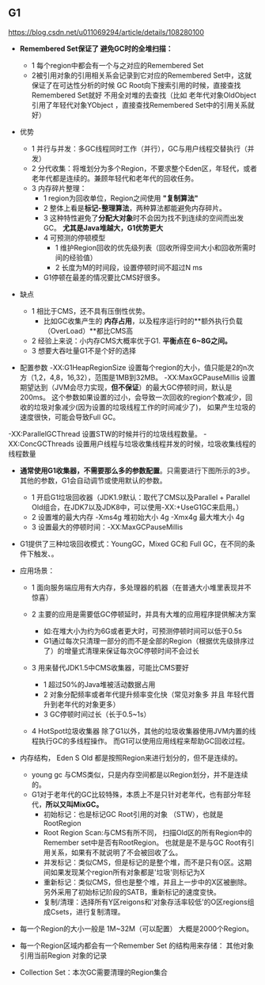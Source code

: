 ## G1
https://blog.csdn.net/u011069294/article/details/108280100

- **Remembered Set保证了 避免GC时的全堆扫描：** 
    - 1 每个region中都会有一个与之对应的Remembered Set
    - 2被引用对象的引用相关系会记录到它对应的Remembered Set中，这就保证了在可达性分析的时候 GC Root向下搜索引用的时候，直接查找Remembered Set就好
不用全对堆的去查找（比如 老年代对象OldObject引用了年轻代对象YObject ，直接查找Remembered Set中的引用关系就好）

- 优势
    - 1 并行与并发：多GC线程同时工作（并行），GC与用户线程交替执行（并发）
    - 2 分代收集：将堆划分为多个Region，不要求整个Eden区，年轻代，或者老年代都是连续的。兼顾年轻代和老年代的回收任务。
    - 3 内存碎片整理：
        - 1 region为回收单位，Region之间使用 **"复制算法"**
        - 2 整体上看是**标记-整理算法**，两种算法都能避免内存碎片。
        - 3 这种特性避免了**分配大对象**时不会因为找不到连续的空间而出发GC。 **尤其是Java堆越大，G1优势更大**
        - 4 可预测的停顿模型
            - 1 维护Region回收的优先级列表（回收所得空间大小和回收所需时间的经验值）
            - 2 长度为M的时间段，设置停顿时间不超过N ms
        - G1停顿在最差的情况要比CMS好很多。
        
- 缺点
    - 1 相比于CMS，还不具有压倒性优势。 
        - 比如GC收集产生的 **内存占用**，以及程序运行时的**额外执行负载（OverLoad）**都比CMS高
    - 2 经验上来说：小内存CMS大概率优于G1.  **平衡点在 6~8G之间。**
    - 3 想要大吞吐量G1不是个好的选择
- 配置参数
-XX:G1HeapRegionSize 设置每个region的大小，值只能是2的n次方（1,2，4,8，16,32），范围是1MB到32MB。
-XX:MaxGCPauseMillis 设置期望达到（JVM会尽力实现，**但不保证**）的最大GC停顿时间，默认是200ms。 
这个参数如果设置的过小，会导致一次回收的region个数减少，回收的垃圾对象减少(因为设置的垃圾线程工作的时间减少了)，
如果产生垃圾的速度很快，可能会导致Full GC。

-XX:ParallelGCThread 设置STW的时候并行的垃圾线程数量。
-XX:ConcGCThreads 设置用户线程与垃圾收集线程并发的时候，垃圾收集线程的线程数量

- **通常使用G1收集器，不需要那么多的参数配置**。只需要进行下图所示的3步。其他的参数，G1会自动调节或使用默认的参数。
    - 1 开启G1垃圾回收器（JDK1.9默认：取代了CMS以及Parallel + Parallel Old组合，在JDK7以及JDK8中，可以使用-XX:+UseG1GC来启用。）
    - 2 设置堆的最大内存
        -Xms4g  堆初始大小 4g
        -Xmx4g  最大堆大小 4g
    - 3 设置最大的停顿时间：-XX:MaxGCPauseMillis
- G1提供了三种垃圾回收模式：YoungGC，Mixed GC和 Full GC，在不同的条件下触发、。

- 应用场景：
    - 1 面向服务端应用有大内存，多处理器的机器（在普通大小堆里表现并不惊喜）
    - 2 主要的应用是需要低GC停顿延时，并具有大堆的应用程序提供解决方案
        - 如:在堆大小为约为6G或者更大时，可预测停顿时间可以低于0.5s
        - G1通过每次只清理一部分的而不是全部的Region（根据优先级排序过了）的增量式清理来保证每次GC停顿时间不会过长
    - 3 用来替代JDK1.5中CMS收集器，可能比CMS要好
        - 1 超过50%的Java堆被活动数据占用
        - 2 对象分配频率或者年代提升频率变化快（常见对象多 并且 年轻代晋升到老年代的对象更多）
        - 3 GC停顿时间过长（长于0.5~1s）
         
    - 4 HotSpot垃圾收集器 除了G1以外，其他的垃圾收集器使用JVM内置的线程执行GC的多线程操作。
    而G1可以使用应用线程来帮助GC回收过程。 



- 内存结构， Eden  S  Old  都是按照Region来进行划分的，但不是连续的。
    - young gc 与CMS类似，只是内存空间都是以Region划分，并不是连续的。
    - G1对于老年代的GC比较特殊，本质上不是只针对老年代，也有部分年轻代，**所以又叫MixGC。**
        - 初始标记：也是标记GC Root引用的对象 （STW），也就是RootRegion
        - Root Region Scan:与CMS有所不同， 扫描Old区的所有Region中的Remember set中是否有RootRegion。
             也就是是不是与GC Root有引用关系，如果有不就说明了不会被回收了么。
        - 并发标记：类似CMS，但是标记的是整个堆，而不是只有O区。这期间如果发现某个region所有对象都是'垃圾'则标记为X
        - 重新标记：类似CMS，但也是整个堆，并且上一步中的X区被删除。另外采用了初始标记阶段的SATB，重新标记的速度变快。
        - 复制/清理：选择所有Y区reigons和'对象存活率较低'的O区regions组成Csets，进行复制清理。
            
            
    
    
- 每一个Region的大小一般是 1M~32M（可以配置）  大概是2000个Region。
- 每一个Region区域内都会有一个Remember Set 的结构用来存储： 其他对象引用当前Region 对象的记录
- Collection Set：本次GC需要清理的Region集合